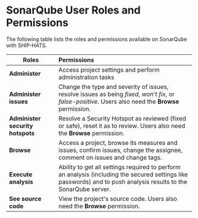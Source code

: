 # SonarQube User Roles and Permissions


The following table lists the roles and permissions available on SonarQube with SHIP-HATS. 

| **Roles**     | **Permissions** |
| ------------- |:-------------|
| **Administer** | Access project settings and perform administration tasks|
| **Administer issues**    | Change the type and severity of issues, resolve issues as being *fixed*, *won't fix*, or *false-positive*. Users also need the **Browse** permission.|
| **Administer security hotspots**      |Resolve a Security Hotspot as reviewed (fixed or safe), reset it as to review. Users also need the **Browse** permission.|
| **Browse**      |    Access a project, browse its measures and issues, confirm issues, change the assignee, comment on issues and change tags.  |
|     **Execute analysis**          |Ability to get all settings required to perform an analysis (including the secured settings like passwords) and to push analysis results to the SonarQube server.|
|**See source code**|View the project's source code. Users also need the **Browse** permission.|
